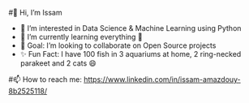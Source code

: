 #👋 Hi, I’m Issam
- 👀 I’m interested in Data Science & Machine Learning using Python
- 🌱 I’m currently learning everything :rofl:
- 💞️ Goal: I’m looking to collaborate on Open Source projects
- ✨ Fun Fact: I have 100 fish in 3 aquariums at home, 2 ring-necked parakeet and 2 cats :smile:

#📫 How to reach me:
  <https://www.linkedin.com/in/issam-amazdouy-8b2525118/>


<!---
D4P33R/D4P33R is a ✨ special ✨ repository because its `README.md` (this file) appears on your GitHub profile.
You can click the Preview link to take a look at your changes.
--->
